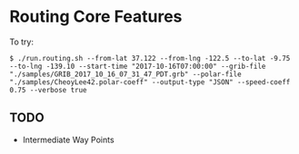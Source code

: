 # Routing Core Features

To try:
```
$ ./run.routing.sh --from-lat 37.122 --from-lng -122.5 --to-lat -9.75 --to-lng -139.10 --start-time "2017-10-16T07:00:00" --grib-file "./samples/GRIB_2017_10_16_07_31_47_PDT.grb" --polar-file "./samples/CheoyLee42.polar-coeff" --output-type "JSON" --speed-coeff 0.75 --verbose true
```

## TODO
- Intermediate Way Points

